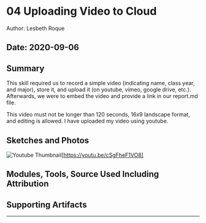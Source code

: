 #  04 Uploading Video to Cloud

Author: Lesbeth Roque

Date: 2020-09-06
-----

## Summary
This skill required us to record a simple video (indicating name, class year, and major), store it, and upload it (on youtube, vimeo, google drive, etc.). Afterwards, we were to embed the video and provide a link in our report.md file.

This video must not be longer than 120 seconds, 16x9 landscape format, and editing is allowed. I have uploaded my video using youtube.

## Sketches and Photos
![Youtube Thumbnail](https://github.com/BU-EC444/Roque-Lesbeth/blob/master/skills/cluster-0/04/images/04_VideoThumbnail.jpg)[https://youtu.be/cSgFheF1VO8]

## Modules, Tools, Source Used Including Attribution


## Supporting Artifacts


-----
